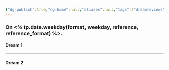 ```yaml
---
{"dg-publish":true,"dg-home":null,"aliases":null,"tags":["dreamreviews"],"permalink":"/templates/dream-template/","dgPassFrontmatter":true,"updated":"2025-04-28T17:26:34.146+05:30"}
---
```


### On <% tp.date.weekday(format, weekday, reference, reference_format) %>.

#### Dream 1



---
#### Dream 2


